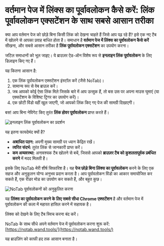 
# वर्तमान पेज में लिंक्स का पूर्वावलोकन कैसे करें: लिंक पूर्वावलोकन एक्सटेंशन के साथ सबसे आसान तरीका

क्या आप वर्तमान पेज को छोड़े बिना किसी लिंक को देखना चाहते हैं जिसे आप पढ़ रहे हैं? इसे एक नए टैब में खोलने से आपका प्रवाह बाधित होता है। समाधान है **वर्तमान पेज में लिंक्स का पूर्वावलोकन कैसे करें** सीखना, और सबसे आसान तरीका है **लिंक पूर्वावलोकन एक्सटेंशन** का उपयोग करना।

जटिल समाधानों को भूल जाइए। ये ब्राउज़र ऐड-ऑन विशेष रूप से **इनलाइन लिंक पूर्वावलोकन** के लिए डिज़ाइन किए गए हैं।

यह कितना आसान है:
1. एक लिंक पूर्वावलोकन एक्सटेंशन इंस्टॉल करें (जैसे NoTab)।
2. सामान्य रूप से वेब ब्राउज़ करें।
3. जब आपको कोई ऐसा लिंक मिले जिसके बारे में आप उत्सुक हैं, तो बस उस पर अपना माउस घुमाएं (या एक्सटेंशन के विशिष्ट ट्रिगर का उपयोग करें)।
4. एक छोटी विंडो वहीं खुल जाएगी, जो आपको लिंक किए गए पेज की सामग्री दिखाएगी।

बस! आप बिना नेविगेट किए तुरंत **लिंक होवर पूर्वावलोकन** प्राप्त करते हैं।

![इनलाइन लिंक पूर्वावलोकन का प्रदर्शन](images/notab1.png)

यह इतना फायदेमंद क्यों है?
*   **अबाधित पठन:** अपनी मुख्य सामग्री पर ध्यान केंद्रित रखें।
*   **त्वरित संदर्भ:** तुरंत लिंक से जानकारी प्राप्त करें।
*   **कम अव्यवस्था:** अनावश्यक टैब खोलने से बचें, जिससे आपको **ब्राउज़र टैब को कुशलतापूर्वक प्रबंधित करने** में मदद मिलती है।

इसके लिए NoTab मेरी शीर्ष सिफारिश है। यह **पेज छोड़े बिना लिंक्स का पूर्वावलोकन** करने के लिए एक सहज और अनुकूलन योग्य अनुभव प्रदान करता है। आप पूर्वावलोकन विंडो का आकार समायोजित कर सकते हैं, एक रीडर मोड का उपयोग कर सकते हैं, और बहुत कुछ।

![NoTab पूर्वावलोकनों को अनुकूलित करना](images/notab2.png)

यह **लिंक्स का पूर्वावलोकन करने के लिए सबसे सीधा Chrome एक्सटेंशन** है और वर्तमान पेज में पूर्वावलोकन की कला में महारत हासिल करने में सहायक है।

लिंक्स को देखने के लिए टैब स्विच करना बंद करें।

NoTab के साथ सीधे अपने वर्तमान पेज में पूर्वावलोकन करना शुरू करें: [https://notab.wand.tools/](https://notab.wand.tools/)

यह ब्राउज़िंग को काफी हद तक आसान बनाता है।
